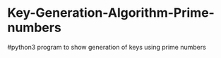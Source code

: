 # Key-Generation-Algorithm-Prime-numbers
#python3 program to show generation of keys using prime numbers
